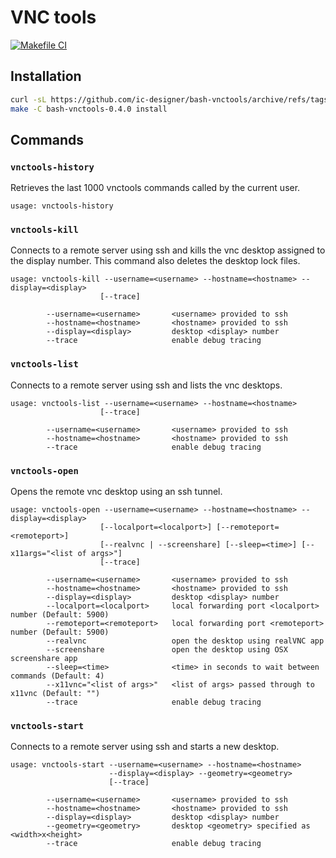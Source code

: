 # VNC tools
[![Makefile CI](https://github.com/ic-designer/bash-vnctools/actions/workflows/makefile.yml/badge.svg)](https://github.com/ic-designer/bash-vnctools/actions/workflows/makefile.yml)

## Installation

```bash
curl -sL https://github.com/ic-designer/bash-vnctools/archive/refs/tags/0.4.0.tar.gz | tar xz
make -C bash-vnctools-0.4.0 install
```

## Commands

### `vnctools-history`

Retrieves the last 1000 vnctools commands called by the current user.

```
usage: vnctools-history
```


### `vnctools-kill`

Connects to a remote server using ssh and kills the vnc desktop assigned to the display number.
This command also deletes the desktop lock files.

```
usage: vnctools-kill --username=<username> --hostname=<hostname> --display=<display>
                    [--trace]

        --username=<username>       <username> provided to ssh
        --hostname=<hostname>       <hostname> provided to ssh
        --display=<display>         desktop <display> number
        --trace                     enable debug tracing
```


### `vnctools-list`

Connects to a remote server using ssh and lists the vnc desktops.

```
usage: vnctools-list --username=<username> --hostname=<hostname>
                    [--trace]

        --username=<username>       <username> provided to ssh
        --hostname=<hostname>       <hostname> provided to ssh
        --trace                     enable debug tracing

```


### `vnctools-open`

Opens the remote vnc desktop using an ssh tunnel.

```
usage: vnctools-open --username=<username> --hostname=<hostname> --display=<display>
                    [--localport=<localport>] [--remoteport=<remoteport>]
                    [--realvnc | --screenshare] [--sleep=<time>] [--x11args="<list of args>"]
                    [--trace]

        --username=<username>       <username> provided to ssh
        --hostname=<hostname>       <hostname> provided to ssh
        --display=<display>         desktop <display> number
        --localport=<localport>     local forwarding port <localport> number (Default: 5900)
        --remoteport=<remoteport>   local forwarding port <remoteport> number (Default: 5900)
        --realvnc                   open the desktop using realVNC app
        --screenshare               open the desktop using OSX screenshare app
        --sleep=<time>              <time> in seconds to wait between commands (Default: 4)
        --x11vnc="<list of args>"   <list of args> passed through to x11vnc (Default: "")
        --trace                     enable debug tracing

```


### `vnctools-start`

Connects to a remote server using ssh and starts a new desktop.

```
usage: vnctools-start --username=<username> --hostname=<hostname>
                      --display=<display> --geometry=<geometry>
                      [--trace]

        --username=<username>       <username> provided to ssh
        --hostname=<hostname>       <hostname> provided to ssh
        --display=<display>         desktop <display> number
        --geometry=<geometry>       desktop <geometry> specified as <width>x<height>
        --trace                     enable debug tracing

```
